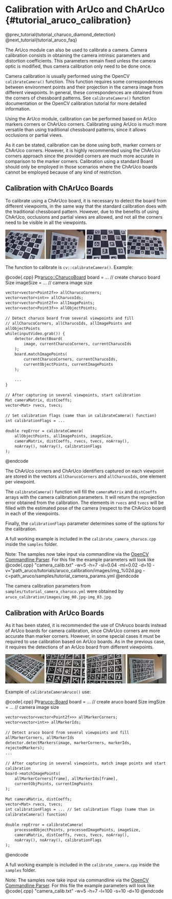 Calibration with ArUco and ChArUco {#tutorial_aruco_calibration}
==============================

@prev_tutorial{tutorial_charuco_diamond_detection}
@next_tutorial{tutorial_aruco_faq}

The ArUco module can also be used to calibrate a camera. Camera calibration consists in obtaining the
camera intrinsic parameters and distortion coefficients. This parameters remain fixed unless the camera
optic is modified, thus camera calibration only need to be done once.

Camera calibration is usually performed using the OpenCV ```calibrateCamera()``` function. This function
requires some correspondences between environment points and their projection in the camera image from
different viewpoints. In general, these correspondences are obtained from the corners of chessboard
patterns. See ```calibrateCamera()``` function documentation or the OpenCV calibration tutorial for
more detailed information.

Using the ArUco module, calibration can be performed based on ArUco markers corners or ChArUco corners.
Calibrating using ArUco is much more versatile than using traditional chessboard patterns, since it
allows occlusions or partial views.

As it can be stated, calibration can be done using both, marker corners or ChArUco corners. However,
it is highly recommended using the ChArUco corners approach since the provided corners are much
more accurate in comparison to the marker corners. Calibration using a standard Board should only be
employed in those scenarios where the ChArUco boards cannot be employed because of any kind of restriction.

Calibration with ChArUco Boards
------

To calibrate using a ChArUco board, it is necessary to detect the board from different viewpoints, in the
same way that the standard calibration does with the traditional chessboard pattern. However, due to the
benefits of using ChArUco, occlusions and partial views are allowed, and not all the corners need to be
visible in all the viewpoints.

![ChArUco calibration viewpoints](images/charucocalibration.png)

The function to calibrate is `cv::calibrateCamera()`. Example:

@code{.cpp}
    Ptr<aruco::CharucoBoard> board = ... // create charuco board
    Size imageSize = ... // camera image size

    vector<vector<Point2f>> allCharucoCorners;
    vector<vector<int>> allCharucoIds;
    vector<vector<Point2f>> allImagePoints;
    vector<vector<Point3f>> allObjectPoints;

    // Detect charuco board from several viewpoints and fill
    // allCharucoCorners, allCharucoIds, allImagePoints and allObjectPoints
    while(inputVideo.grab()) {
        detector.detectBoard(
            image, currentCharucoCorners, currentCharucoIds
        );
        board.matchImagePoints(
            currentCharucoCorners, currentCharucoIds,
            currentObjectPoints, currentImagePoints
        );

        ...
    }

    // After capturing in several viewpoints, start calibration
    Mat cameraMatrix, distCoeffs;
    vector<Mat> rvecs, tvecs;

    // Set calibration flags (same than in calibrateCamera() function)
    int calibrationFlags = ...

    double repError = calibrateCamera(
        allObjectPoints, allImagePoints, imageSize,
        cameraMatrix, distCoeffs, rvecs, tvecs, noArray(),
        noArray(), noArray(), calibrationFlags
    );
@endcode

The ChArUco corners and ChArUco identifiers captured on each viewpoint are stored in the vectors ```allCharucoCorners``` and ```allCharucoIds```, one element per viewpoint.

The `calibrateCamera()` function will fill the `cameraMatrix` and `distCoeffs` arrays with the camera calibration parameters. It will return the reprojection
error obtained from the calibration. The elements in `rvecs` and `tvecs` will be filled with the estimated pose of the camera (respect to the ChArUco board)
in each of the viewpoints.

Finally, the `calibrationFlags` parameter determines some of the options for the calibration.

A full working example is included in the `calibrate_camera_charuco.cpp` inside the `samples` folder.

Note: The samples now take input via commandline via the [OpenCV Commandline Parser](http://docs.opencv.org/trunk/d0/d2e/classcv_1_1CommandLineParser.html#gsc.tab=0). For this file the example parameters will look like
@code{.cpp}
    "camera_calib.txt" -w=5 -h=7 -sl=0.04 -ml=0.02 -d=10
    -v="path_aruco/tutorials/aruco_calibration/images/img_%02d.jpg
    -c=path_aruco/samples/tutorial_camera_params.yml
@endcode

The camera calibration parameters from `samples/tutorial_camera_charuco.yml` were obtained by `aruco_calibration/images/img_00.jpg-img_03.jpg`.

Calibration with ArUco Boards
------

As it has been stated, it is recommended the use of ChAruco boards instead of ArUco boards for camera calibration, since
ChArUco corners are more accurate than marker corners. However, in some special cases it must be required to use calibration
based on ArUco boards. As in the previous case, it requires the detections of an ArUco board from different viewpoints.

![ArUco calibration viewpoints](images/arucocalibration.png)

Example of ```calibrateCameraAruco()``` use:

@code{.cpp}
    Ptr<aruco::Board> board = ... // create aruco board
    Size imgSize = ... // camera image size

    vector<vector<vector<Point2f>>> allMarkerCorners;
    vector<vector<int>> allMarkerIds;

    // Detect aruco board from several viewpoints and fill allMarkerCorners, allMarkerIds
    detector.detectMarkers(image, markerCorners, markerIds, rejectedMarkers);
    ...

    // After capturing in several viewpoints, match image points and start calibration
    board->matchImagePoints(
        allMarkerCorners[frame], allMarkerIds[frame],
        currentObjPoints, currentImgPoints
    );

    Mat cameraMatrix, distCoeffs;
    vector<Mat> rvecs, tvecs;
    int calibrationFlags = ... // Set calibration flags (same than in calibrateCamera() function)

    double repError = calibrateCamera(
        processedObjectPoints, processedImagePoints, imageSize,
        cameraMatrix, distCoeffs, rvecs, tvecs, noArray(),
        noArray(), noArray(), calibrationFlags
    );
@endcode

A full working example is included in the `calibrate_camera.cpp` inside the `samples` folder.

Note: The samples now take input via commandline via the [OpenCV Commandline Parser](http://docs.opencv.org/trunk/d0/d2e/classcv_1_1CommandLineParser.html#gsc.tab=0). For this file the example parameters will look like
@code{.cpp}
    "camera_calib.txt" -w=5 -h=7 -l=100 -s=10 -d=10
@endcode
